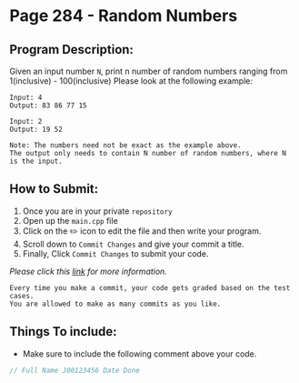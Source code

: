 # Page 284 - Random Numbers

## Program Description:
Given an input number `N`, print n number of random numbers ranging from 1(inclusive) - 100(inclusive)
Please look at the following example:
```
Input: 4
Output: 83 86 77 15
```
```
Input: 2
Output: 19 52
```
```
Note: The numbers need not be exact as the example above. 
The output only needs to contain N number of random numbers, where N is the input.
```

## How to Submit:
1. Once you are in your private `repository`
2. Open up the `main.cpp` file
3. Click on the :pencil2: icon to edit the file and then write your program.
4. Scroll down to `Commit Changes` and give your commit a title.
5. Finally, Click `Commit Changes` to submit your code.

*Please click this [link](https://gist.github.com/dinaolmelak/981035ce4b3fe86c7e7fe17c73fb5335) for more information.*
```
Every time you make a commit, your code gets graded based on the test cases. 
You are allowed to make as many commits as you like.
```

## Things To include:
- Make sure to include the following comment above your code.
```cpp
// Full Name J00123456 Date Done
```
